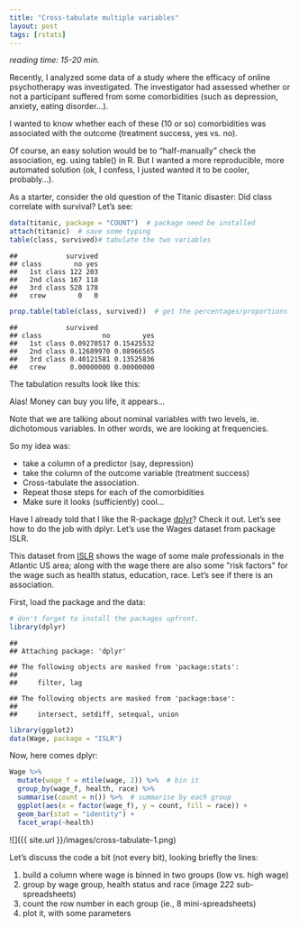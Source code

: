 ```yaml
---
title: "Cross-tabulate multiple variables"
layout: post
tags: [rstats]
---
```


*reading time: 15-20 min.*

Recently, I analyzed some data of a study where the efficacy of online psychotherapy was investigated. The investigator had assessed whether or not a participant suffered from some comorbidities (such as depression, anxiety, eating disorder…).

I wanted to know whether each of these (10 or so) comorbidities was associated with the outcome (treatment success, yes vs. no).

Of course, an easy solution would be to “half-manually” check the association, eg. using table() in R. But I wanted a more reproducible, more automated solution (ok, I confess, I justed wanted it to be cooler, probably…).

As a starter, consider the old question of the Titanic disaster: Did class correlate with survival? Let’s see:



```r
data(titanic, package = "COUNT")  # package need be installed
attach(titanic)  # save some typing
table(class, survived)# tabulate the two variables
```

```
##            survived
## class        no yes
##   1st class 122 203
##   2nd class 167 118
##   3rd class 528 178
##   crew        0   0
```

```r
prop.table(table(class, survived))  # get the percentages/proportions
```

```
##            survived
## class               no        yes
##   1st class 0.09270517 0.15425532
##   2nd class 0.12689970 0.08966565
##   3rd class 0.40121581 0.13525836
##   crew      0.00000000 0.00000000
```


The tabulation results look like this:

Alas! Money can buy you life, it appears…

Note that we are talking about nominal variables with two levels, ie. dichotomous variables. In other words, we are looking at frequencies.

So my idea was:

- take a column of a predictor (say, depression)
- take the column of the outcome variable (treatment success)
- Cross-tabulate the association.
- Repeat those steps for each of the comorbidities
- Make sure it looks (sufficiently) cool…
 

Have I already told that I like the R-package [dplyr](https://cran.rstudio.com/web/packages/dplyr/vignettes/introduction.html)? Check it out. Let’s see how to do the job with dplyr. Let’s use the Wages dataset from package ISLR.

This dataset from [ISLR](https://cran.r-project.org/package=ISLR) shows the wage of some male professionals in the Atlantic US area; along with the wage there are also some "risk factors" for the wage such as health status, education, race. Let’s see if there is an association.

First, load the package and the data:


```r
# don't forget to install the packages upfront.
library(dplyr)
```

```
## 
## Attaching package: 'dplyr'
```

```
## The following objects are masked from 'package:stats':
## 
##     filter, lag
```

```
## The following objects are masked from 'package:base':
## 
##     intersect, setdiff, setequal, union
```

```r
library(ggplot2)
data(Wage, package = "ISLR")
```



Now,  here comes dplyr:


```r
Wage %>%
  mutate(wage_f = ntile(wage, 2)) %>%  # bin it
  group_by(wage_f, health, race) %>%
  summarise(count = n()) %>%  # summarise by each group
  ggplot(aes(x = factor(wage_f), y = count, fill = race)) +
  geom_bar(stat = "identity") +
  facet_wrap(~health)
```

![]({{ site.url }}/images/cross-tabulate-1.png)




Let’s discuss the code a bit (not every bit), looking briefly the lines:

1. build a column where wage is binned in two groups (low vs. high wage)
2. group by wage group, health status and race (image 2*2*2 sub-spreadsheets)
3. count the row number in each group (ie., 8 mini-spreadsheets)
4. plot it, with some parameters
